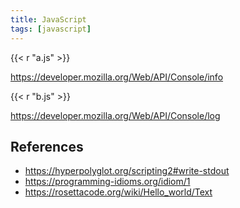 ```yaml
---
title: JavaScript
tags: [javascript]
---
```


{{< r "a.js" >}}

<https://developer.mozilla.org/Web/API/Console/info>

{{< r "b.js" >}}

<https://developer.mozilla.org/Web/API/Console/log>

## References

- <https://hyperpolyglot.org/scripting2#write-stdout>
- <https://programming-idioms.org/idiom/1>
- <https://rosettacode.org/wiki/Hello_world/Text>
